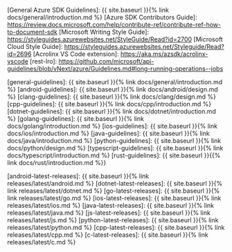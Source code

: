 [Architecture Board]: https://github.com/azure/azure-sdk/issues

[General Azure SDK Guidelines]: {{ site.baseurl }}{% link docs/general/introduction.md %}
[Azure SDK Contributors Guide]: https://review.docs.microsoft.com/help/contribute-ref/contribute-ref-how-to-document-sdk
[Microsoft Writing Style Guide]: https://styleguides.azurewebsites.net/StyleGuide/Read?id=2700
[Microsoft Cloud Style Guide]: https://styleguides.azurewebsites.net/Styleguide/Read?id=2696
[Acrolinx VS Code extension]: https://aka.ms/azsdk/acrolinx-vscode
[rest-lro]: https://github.com/microsoft/api-guidelines/blob/vNext/azure/Guidelines.md#long-running-operations--jobs

[general-guidelines]: {{ site.baseurl }}{% link docs/general/introduction.md %}
[android-guidelines]: {{ site.baseurl }}{% link docs/android/design.md %}
[clang-guidelines]: {{ site.baseurl }}{% link docs/clang/design.md %}
[cpp-guidelines]: {{ site.baseurl }}{% link docs/cpp/introduction.md %}
[dotnet-guidelines]: {{ site.baseurl }}{% link docs/dotnet/introduction.md %}
[golang-guidelines]: {{ site.baseurl }}{% link docs/golang/introduction.md %}
[ios-guidelines]: {{ site.baseurl }}{% link docs/ios/introduction.md %}
[java-guidelines]: {{ site.baseurl }}{% link docs/java/introduction.md %}
[python-guidelines]: {{ site.baseurl }}{% link docs/python/design.md %}
[typescript-guidelines]: {{ site.baseurl }}{% link docs/typescript/introduction.md %}
[rust-guidelines]: {{ site.baseurl }}{{% link docs/rust/introduction.md %}}

[android-latest-releases]: {{ site.baseurl }}{% link releases/latest/android.md %}
[dotnet-latest-releases]: {{ site.baseurl }}{% link releases/latest/dotnet.md %}
[go-latest-releases]: {{ site.baseurl }}{% link releases/latest/go.md %}
[ios-latest-releases]: {{ site.baseurl }}{% link releases/latest/ios.md %}
[java-latest-releases]: {{ site.baseurl }}{% link releases/latest/java.md %}
[js-latest-releases]: {{ site.baseurl }}{% link releases/latest/js.md %}
[python-latest-releases]: {{ site.baseurl }}{% link releases/latest/python.md %}
[cpp-latest-releases]: {{ site.baseurl }}{% link releases/latest/cpp.md %}
[c-latest-releases]: {{ site.baseurl }}{% link releases/latest/c.md %}

[README-EXAMPLE]: https://github.com/Azure/azure-sdk/blob/main/docs/policies/README-EXAMPLE.md
[README-TEMPLATE]: https://github.com/Azure/azure-sdk/blob/main/docs/policies/README-TEMPLATE.md
